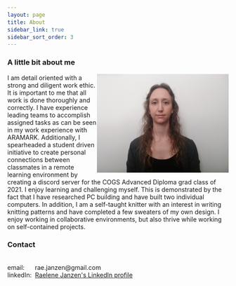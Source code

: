 ```yaml
---
layout: page
title: About
sidebar_link: true
sidebar_sort_order: 3
---
```

### A little bit about me

<img align="right" width="300" margin-left="5px" src = "/assets/images/profile.jpg">
I am detail oriented with a strong and diligent work ethic. It is important to me that all work is done thoroughly and correctly. I have experience leading teams to accomplish assigned tasks as can be seen in my work experience with ARAMARK. Additionally, I spearheaded a student driven initiative to create personal connections between classmates in a remote learning environment by creating a discord server for the COGS Advanced Diploma grad class of 2021. I enjoy learning and challenging myself. This is demonstrated by the fact that I have researched PC building and have built two individual computers. In addition, I am a self-taught knitter with an interest in writing knitting patterns and have completed a few sweaters of my own design. I enjoy working in collaborative environments, but also thrive while working on self-contained projects.

### Contact
<div style = 'white-space:pre;'>
email:      rae.janzen@gmail.com
linkedIn:  <a href = 'https://www.linkedin.com/in/raelene-j-a6574223b/'>Raelene Janzen's LinkedIn profile</a>

</div>
